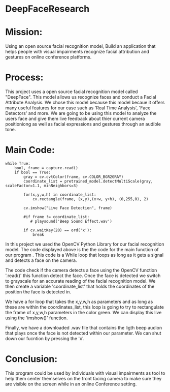 # DeepFaceResearch
# Mission: 
Using an open source facial recognition model, Build an application that helps people with visual impairments
recognize facial attribution and gestures on online conference platforms. 

# Process:
This project uses a open source facial recognition model called "DeepFace". This model allows us recognize faces and conduct a Facial Attribute Analysis. 
We chose this model because this model becaue it offers many useful features for our case such as 'Real Time Analysis', 'Face Detectors' and more. We are going to be using this model to analyze the users face and give them live feedback about thier current camera positioniong as well as facial expressions and gestures through an audible tone. 

# Main Code:
```
while True:
    bool, frame = capture.read()
    if bool == True:
        gray = cv.cvtColor(frame, cv.COLOR_BGR2GRAY)
        coordinate_list = pretrained_model.detectMultiScale(gray, scaleFactor=1.1, minNeighbors=3)

        for(x,y,w,h) in coordinate_list:
            cv.rectangle(frame, (x,y),(x+w, y+h), (0,255,0), 2)

        cv.imshow("Live Face Detection", frame)

        #if frame != coordinate_list:
           # playsound('Beep Sound Effect.wav')

        if cv.waitKey(20) == ord('x'):
            break
```
In this project we used the OpenCV Python Library for our facial recognition model. The code displayed above is the the code for the main function of our program . This code is a While loop that loops as long as it gets a signal and detects a face on the camera. 

The code check if the camera detects a face using the OpenCV function '.read()' this function detect the face. Once the face is detected we switch to grayscale for an accurate reading of the facial recognition model. We then create a variable 'coordinate_list' that holds the coordinates of the position the face is detected in. 

We have a for loop that takes the x,y,w,h as parameters and as long as these are within the coordinates_list, this loop is going to try to rectangulate the frame of x,y,w,h parameters in the color green. We can display this live using the 'imshow()' function. 

Finally, we have a downloaded .wav file that contains the ligth beep audion that plays once the face is not detected within our parameter. We can shut down our fucntion by pressing the 'x'.

# Conclusion:
This program could be used by individuals with visual impairments as tool to help them center themselves on the front facing camera to make sure they are visible on the screen while in an online Conference setting. 


